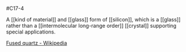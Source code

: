 #C17-4

A [[kind of material]] and [[glass]] form of [[silicon]], which is a [[glass]] rather than a [[intermolecular long-range order]] [[crystal]] supporting special applications.

[Fused quartz - Wikipedia](https://en.wikipedia.org/wiki/Fused_quartz)

